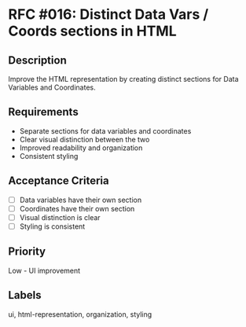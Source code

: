 # RFC #016: Distinct Data Vars / Coords sections in HTML

## Description

Improve the HTML representation by creating distinct sections for Data Variables and Coordinates.

## Requirements

- Separate sections for data variables and coordinates
- Clear visual distinction between the two
- Improved readability and organization
- Consistent styling

## Acceptance Criteria

- [ ] Data variables have their own section
- [ ] Coordinates have their own section
- [ ] Visual distinction is clear
- [ ] Styling is consistent

## Priority

Low - UI improvement

## Labels

ui, html-representation, organization, styling
